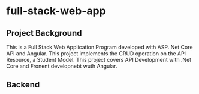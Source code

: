 # full-stack-web-app

##  Project Background
  This is a Full Stack Web Application Program developed with ASP. Net Core API and Angular. This project implements the CRUD operation on the API Resource,
   a Student Model. This project covers API Development with .Net Core and Fronent developnebt wuth Angular. 
   
## Backend
